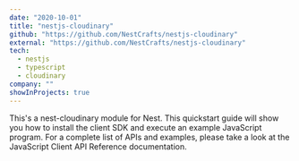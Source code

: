 ```yaml
---
date: "2020-10-01"
title: "nestjs-cloudinary"
github: "https://github.com/NestCrafts/nestjs-cloudinary"
external: "https://github.com/NestCrafts/nestjs-cloudinary"
tech:
  - nestjs
  - typescript
  - cloudinary
company: ""
showInProjects: true
---
```


This's a nest-cloudinary module for Nest. This quickstart guide will show you how to install the client SDK and execute an example JavaScript program. For a complete list of APIs and examples, please take a look at the JavaScript Client API Reference documentation.
